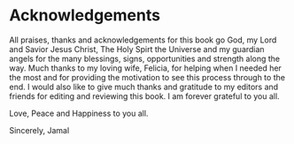# Acknowledgements

All praises, thanks and acknowledgements for this book go God, my Lord and Savior Jesus Christ, The Holy Spirt the Universe and my guardian angels for the many blessings, signs, opportunities and strength along the way. Much thanks to my loving wife, Felicia, for helping when I needed her the most and for providing the motivation to see this process through to the end. I would also like to give much thanks and gratitude to my editors and friends for editing and reviewing this book. I am forever grateful to you all.

Love, Peace and Happiness to you all.

Sincerely,
Jamal
